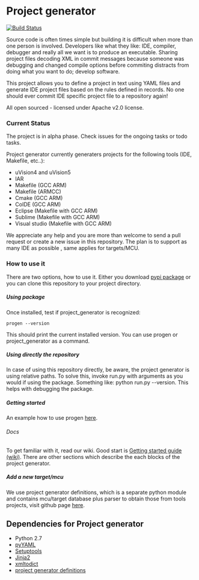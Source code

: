 # Project generator
[![Build Status](https://travis-ci.org/project-generator/project_generator.svg?branch=master)](https://travis-ci.org/project-generator/project_generator)

Source code is often times simple but building it is difficult when more than one person is involved.
Developers like what they like: IDE, compiler, debugger and really all we want is to produce an executable.
Sharing project files decoding XML in commit messages because someone was debugging and changed compile options before commiting distracts from doing what you want to do; develop software.

This project allows you to define a project in text using YAML files and generate IDE project files
based on the rules defined in records. No one should ever commit IDE specific project file to a repository again!

All open sourced - licensed under Apache v2.0 license.

### Current Status

The project is in alpha phase. Check issues for the ongoing tasks or todo tasks.

Project generator currently generaters projects for the following tools (IDE, Makefile, etc..):

 - uVision4 and uVision5
 - IAR
 - Makefile (GCC ARM)
 - Makefile (ARMCC)
 - Cmake (GCC ARM)
 - CoIDE (GCC ARM)
 - Eclipse (Makefile with GCC ARM)
 - Sublime (Makefile with GCC ARM)
 - Visual studio (Makefile with GCC ARM)

We appreciate any help and you are more than welcome to send a pull request or create a new issue in this repository.
The plan is to support as many IDE as possible , same applies for targets/MCU.

### How to use it

There are two options, how to use it. Either you download [pypi package](https://pypi.python.org/pypi/project_generator) or you can clone this repository to your project directory.

##### Using package
Once installed, test if project_generator is recognized:

```
progen --version
```

This should print the current installed version. You can use progen or project_generator as a command.

##### Using directly the repository
In case of using this repository directly, be aware, the project generator is using relative paths. To solve this, invoke run.py with arguments as you would if using the package. Something like: python run.py --version. This helps with debugging the package.

##### Getting started

An example how to use progen [here](https://github.com/project-generator/project_generator_mbed_examples).

###### Docs
To get familiar with it, read our wiki. Good start is [Getting started guide (wiki)](https://github.com/project-generator/project_generator/wiki/Getting_started). There are other sections which describe the each blocks of the project generator.

##### Add a new target/mcu

We use project generator definitions, which is a separate python module and contains mcu/target database plus parser to obtain those from tools projects, visit github page [here](https://github.com/project-generator/project_generator_definitions/).

Dependencies for Project generator
-------------------------
* Python 2.7
 * [pyYAML](https://github.com/yaml/pyyaml)
 * [Setuptools](https://pypi.python.org/pypi/distribute)
 * [Jinja2](https://pypi.python.org/pypi/Jinja2)
 * [xmltodict](https://pypi.python.org/pypi/xmltodict)
 * [project generator definitions](https://pypi.python.org/pypi/project_generator_definitions)
